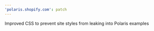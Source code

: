 ```yaml
---
'polaris.shopify.com': patch
---
```


Improved CSS to prevent site styles from leaking into Polaris examples
